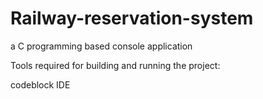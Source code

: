 # Railway-reservation-system

a C programming based console application



Tools required for building and running the project:

codeblock IDE
